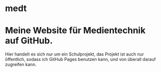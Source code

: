# medt

# Meine Website für Medientechnik auf GitHub.

Hier handelt es sich nur um ein Schulprojekt, das Projekt ist auch nur öffentlich, sodass ich GitHub Pages benutzen kann, und von überall darauf zugreifen kann.
